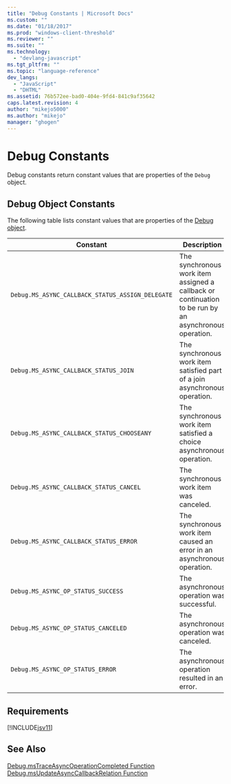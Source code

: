 ```yaml
---
title: "Debug Constants | Microsoft Docs"
ms.custom: ""
ms.date: "01/18/2017"
ms.prod: "windows-client-threshold"
ms.reviewer: ""
ms.suite: ""
ms.technology: 
  - "devlang-javascript"
ms.tgt_pltfrm: ""
ms.topic: "language-reference"
dev_langs: 
  - "JavaScript"
  - "DHTML"
ms.assetid: 76b572ee-bad0-404e-9fd4-841c9af35642
caps.latest.revision: 4
author: "mikejo5000"
ms.author: "mikejo"
manager: "ghogen"
---
```

# Debug Constants
Debug constants return constant values that are properties of the `Debug` object.  
  
## Debug Object Constants  
 The following table lists constant values that are properties of the [Debug object](../../javascript/reference/debug-object-javascript.md).  
  
|Constant|Description|Value|  
|--------------|-----------------|-----------|  
|`Debug.MS_ASYNC_CALLBACK_STATUS_ASSIGN_DELEGATE`|The synchronous work item assigned a callback or continuation to be run by an asynchronous operation.|0|  
|`Debug.MS_ASYNC_CALLBACK_STATUS_JOIN`|The synchronous work item satisfied part of a join asynchronous operation.|1|  
|`Debug.MS_ASYNC_CALLBACK_STATUS_CHOOSEANY`|The synchronous work item satisfied a choice asynchronous operation.|2|  
|`Debug.MS_ASYNC_CALLBACK_STATUS_CANCEL`|The synchronous work item was canceled.|3|  
|`Debug.MS_ASYNC_CALLBACK_STATUS_ERROR`|The synchronous work item caused an error in an asynchronous operation.|4|  
|`Debug.MS_ASYNC_OP_STATUS_SUCCESS`|The asynchronous operation was successful.|1|  
|`Debug.MS_ASYNC_OP_STATUS_CANCELED`|The asynchronous operation was canceled.|2|  
|`Debug.MS_ASYNC_OP_STATUS_ERROR`|The asynchronous operation resulted in an error.|3|  
  
## Requirements  
 [!INCLUDE[jsv11](../../javascript/reference/includes/jsv11-md.md)]  
  
## See Also  
 [Debug.msTraceAsyncOperationCompleted Function](../../javascript/reference/debug-mstraceasyncoperationcompleted-function.md)   
 [Debug.msUpdateAsyncCallbackRelation Function](../../javascript/reference/debug-msupdateasynccallbackrelation-function.md)